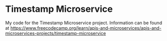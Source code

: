 # Timestamp Microservice

My code for the Timestamp Microservice project. Information can be found at https://www.freecodecamp.org/learn/apis-and-microservices/apis-and-microservices-projects/timestamp-microservice

